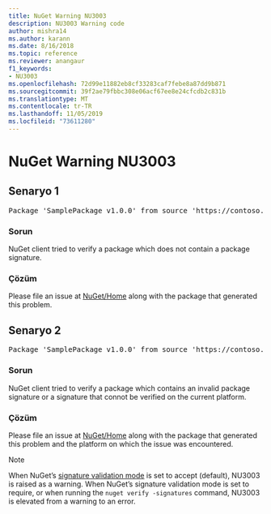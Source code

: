 ```yaml
---
title: NuGet Warning NU3003
description: NU3003 Warning code
author: mishra14
ms.author: karann
ms.date: 8/16/2018
ms.topic: reference
ms.reviewer: anangaur
f1_keywords:
- NU3003
ms.openlocfilehash: 72d99e11882eb8cf33283caf7febe8a87dd9b871
ms.sourcegitcommit: 39f2ae79fbbc308e06acf67ee8e24cfcdb2c831b
ms.translationtype: MT
ms.contentlocale: tr-TR
ms.lasthandoff: 11/05/2019
ms.locfileid: "73611280"
---
```

# <a name="nuget-warning-nu3003"></a>NuGet Warning NU3003

## <a name="scenario-1"></a>Senaryo 1

<pre>Package 'SamplePackage v1.0.0' from source 'https://contoso.com/index.json': The package is not signed. Unable to verify signature from an unsigned package.</pre>

### <a name="issue"></a>Sorun

NuGet client tried to verify a package which does not contain a package signature.


### <a name="solution"></a>Çözüm

Please file an issue at [NuGet/Home](https://github.com/NuGet/Home/issues) along with the package that generated this problem.



## <a name="scenario-2"></a>Senaryo 2

<pre>Package 'SamplePackage v1.0.0' from source 'https://contoso.com/index.json': The package signature is invalid or cannot be verified on this platform.</pre>

### <a name="issue"></a>Sorun

NuGet client tried to verify a package which contains an invalid package signature or a signature that connot be verified on the current platform.


### <a name="solution"></a>Çözüm

Please file an issue at [NuGet/Home](https://github.com/NuGet/Home/issues) along with the package that generated this problem and the platform on which the issue was encountered.

> [!Note]
> When NuGet’s [signature validation mode](https://docs.microsoft.com/nuget/consume-packages/installing-signed-packages#configure-package-signature-requirements) is set to accept (default), NU3003 is raised as a warning. When NuGet’s signature validation mode is set to require, or when running the `nuget verify -signatures` command, NU3003 is elevated from a warning to an error. 

